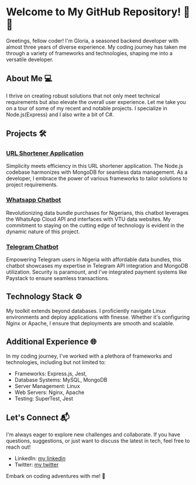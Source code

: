 # Welcome to My GitHub Repository! 👋🚀

Greetings, fellow coder! I'm Gloria, a seasoned backend developer with almost three years of diverse experience. My coding journey has taken me through a variety of frameworks and technologies, shaping me into a versatile developer.

## About Me 💻

I thrive on creating robust solutions that not only meet technical requirements but also elevate the overall user experience. Let me take you on a tour of some of my recent and notable projects. I specialize in Node.js(Express) and I also write a bit of C#.

## Projects 🛠️

### [URL Shortener Application](https://mylinks-f6107.web.app)

Simplicity meets efficiency in this URL shortener application. The Node.js codebase harmonizes with MongoDB for seamless data management. As a developer, I embrace the power of various frameworks to tailor solutions to project requirements.

### [Whatsapp Chatbot](https://wa.link/zi8fyb)

Revolutionizing data bundle purchases for Nigerians, this chatbot leverages the WhatsApp Cloud API and interfaces with VTU data websites. My commitment to staying on the cutting edge of technology is evident in the dynamic nature of this project.

### [Telegram Chatbot](https://t.me/Exp_Buddy_bot)

Empowering Telegram users in Nigeria with affordable data bundles, this chatbot showcases my expertise in Telegram API integration and MongoDB utilization. Security is paramount, and I've integrated payment systems like Paystack to ensure seamless transactions.

## Technology Stack ⚙️

My toolkit extends beyond databases. I proficiently navigate Linux environments and deploy applications with finesse. Whether it's configuring Nginx or Apache, I ensure that deployments are smooth and scalable.

## Additional Experience 🌐

In my coding journey, I've worked with a plethora of frameworks and technologies, including but not limited to:
- Frameworks: Express.js, Jest, 
- Database Systems: MySQL, MongoDB
- Server Management: Linux
- Web Servers: Nginx, Apache
- Testing: SuperTest, Jest

## Let's Connect 📬

I'm always eager to explore new challenges and collaborate. If you have questions, suggestions, or just want to discuss the latest in tech, feel free to reach out!

- LinkedIn: [my linkedin](https://www.linkedin.com/in/gloria-solomon-237285183/)
- Twitter: [my twitter](https://twitter.com/thetechjackie)

Embark on coding adventures with me! 🚀
